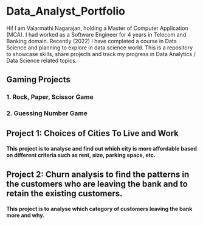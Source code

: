 # Data_Analyst_Portfolio

Hi! I am Valarmathi Nagarajan, holding a Master of Computer Application (MCA). I had worked as a Software Engineer for 4 years in Telecom and Banking domain. Recently (2022) I have completed a course in Data Science and planning to explore in data science world. 
This is a repository to showcase skills, share projects and track my progress in Data Analytics / Data Science related topics.

## Gaming Projects
### 1. Rock, Paper, Scissor Game
### 2. Guessing Number Game

## Project 1: Choices of Cities To Live and Work
#### This project is to analyse and find out which city is more affordable based on different criteria such as rent, size, parking space, etc.

## Project 2: Churn analysis to find the patterns in the customers who are leaving the bank and to retain the existing customers.
#### This project is to analyse which category of customers leaving the bank more and why.

